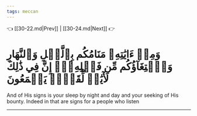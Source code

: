 ```yaml
---
tags: meccan
---
```


👈 [[30-22.md|Prev]] | [[30-24.md|Next]] 👉

# وَمِنۡ ءَايَٰتِهِۦ مَنَامُكُم بِٱلَّيۡلِ وَٱلنَّهَارِ وَٱبۡتِغَآؤُكُم مِّن فَضۡلِهِۦٓۚ إِنَّ فِي ذَٰلِكَ لَأٓيَٰتٖ لِّقَوۡمٖ يَسۡمَعُونَ

And of His signs is your sleep by night and day and your seeking of His bounty. Indeed in that are signs for a people who listen

---

